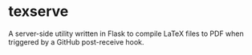texserve
========

A server-side utility written in Flask to compile LaTeX files to PDF when triggered by a GitHub post-receive hook.
